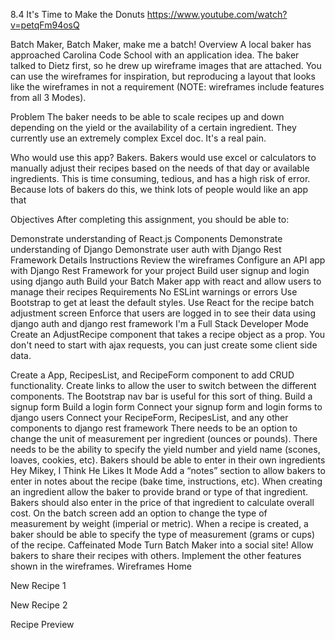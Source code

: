 8.4 It's Time to Make the Donuts
https://www.youtube.com/watch?v=petqFm94osQ

Batch Maker, Batch Maker, make me a batch!
Overview
A local baker has approached Carolina Code School with an application idea. The baker talked to Dietz first, so he drew up wireframe images that are attached. You can use the wireframes for inspiration, but reproducing a layout that looks like the wireframes in not a requirement (NOTE: wireframes include features from all 3 Modes).

Problem
The baker needs to be able to scale recipes up and down depending on the yield or the availability of a certain ingredient. They currently use an extremely complex Excel doc. It's a real pain.

Who would use this app?
Bakers. Bakers would use excel or calculators to manually adjust their recipes based on the needs of that day or available ingredients. This is time consuming, tedious, and has a high risk of error. Because lots of bakers do this, we think lots of people would like an app that

Objectives
After completing this assignment, you should be able to:

Demonstrate understanding of React.js Components
Demonstrate understanding of Django
Demonstrate user auth with Django Rest Framework
Details
Instructions
 Review the wireframes
 Configure an API app with Django Rest Framework for your project
 Build user signup and login using django auth
 Build your Batch Maker app with react and allow users to manage their recipes
Requirements
No ESLint warnings or errors
Use Bootstrap to get at least the default styles.
Use React for the recipe batch adjustment screen
Enforce that users are logged in to see their data using django auth and django rest framework
I'm a Full Stack Developer Mode
 Create an AdjustRecipe component that takes a recipe object as a prop. You don't need to start with ajax requests, you can just create some client side data.


 Create a App, RecipesList, and RecipeForm component to add CRUD functionality.
 Create links to allow the user to switch between the different components. The Bootstrap nav bar is useful for this sort of thing.
 Build a signup form
 Build a login form
 Connect your signup form and login forms to django users
 Connect your RecipeForm, RecipesList, and any other components to django rest framework
 There needs to be an option to change the unit of measurement per ingredient (ounces or pounds).
 There needs to be the ability to specify the yield number and yield name (scones, loaves, cookies, etc).
 Bakers should be able to enter in their own ingredients
Hey Mikey, I Think He Likes It Mode
 Add a “notes” section to allow bakers to enter in notes about the recipe (bake time, instructions, etc).
 When creating an ingredient allow the baker to provide brand or type of that ingredient. Bakers should also enter in the price of that ingredient to calculate overall cost.
 On the batch screen add an option to change the type of measurement by weight (imperial or metric).
 When a recipe is created, a baker should be able to specify the type of measurement (grams or cups) of the recipe.
Caffeinated Mode
 Turn Batch Maker into a social site! Allow bakers to share their recipes with others.
 Implement the other features shown in the wireframes.
Wireframes
Home


New Recipe 1


New Recipe 2


Recipe Preview